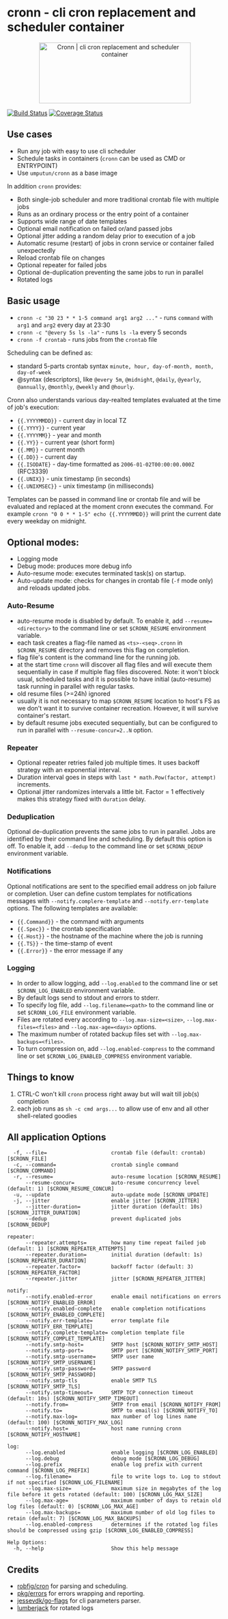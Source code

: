 # cronn - cli cron replacement and scheduler container

<div align="center">
  <img class="logo" src="https://raw.githubusercontent.com/umputun/cronn/master/site/logo.png" width="355px" height="142px" alt="Cronn | cli cron replacement and scheduler container"/>
</div>


[![Build Status](https://github.com/umputun/cronn/workflows/build/badge.svg)](https://github.com/umputun/cronn/actions) [![Coverage Status](https://coveralls.io/repos/github/umputun/cronn/badge.svg?branch=master)](https://coveralls.io/github/umputun/cronn?branch=master)


## Use cases

- Run any job with easy to use cli scheduler
- Schedule tasks in containers (`cronn` can be used as CMD or ENTRYPOINT)
- Use `umputun/cronn` as a base image

In addition `cronn` provides:

- Both single-job scheduler and more traditional crontab file with multiple jobs
- Runs as an ordinary process or the entry point of a container
- Supports wide range of date templates 
- Optional email notification on failed or/and passed jobs
- Optional jitter adding a random delay prior to execution of a job
- Automatic resume (restart) of jobs in cronn service or container failed unexpectedly
- Reload crontab file on changes
- Optional repeater for failed jobs
- Optional de-duplication preventing the same jobs to run in parallel
- Rotated logs

## Basic usage
 
- `cronn -c "30 23 * * 1-5 command arg1 arg2 ..."` - runs `command` with `arg1` and `arg2` every day at 23:30
- `cronn -c "@every 5s ls -la"` - runs `ls -la` every 5 seconds
- `cronn -f crontab` - runs jobs from the `crontab` file

Scheduling can be defined as:

- standard 5-parts crontab syntax `minute, hour, day-of-month, month, day-of-week`
- @syntax (descriptors), like `@every 5m`, `@midnight`, `@daily`, `@yearly`, `@annually`, `@monthly`, `@weekly` and `@hourly`.

Cronn also understands various day-realted templates evaluated at the time of job's execution:

- `{{.YYYYMMDD}}` - current day in local TZ
- `{{.YYYY}}` - current year
- `{{.YYYYMM}}` - year and month
- `{{.YY}}` - current year (short form)
- `{{.MM}}` - current month
- `{{.DD}}` - current day
- `{{.ISODATE}` - day-time formatted as `2006-01-02T00:00:00.000Z` (RFC3339)
- `{{.UNIX}}` - unix timestamp (in seconds)
- `{{.UNIXMSEC}}` - unix timestamp (in milliseconds)


Templates can be passed in command line or crontab file and will be evaluated and replaced at the moment 
cronn executes the command. For example `cronn "0 0 * * 1-5" echo {{.YYYYMMDD}}` will print the current date every 
weekday on midnight.
 
## Optional modes:

- Logging mode
- Debug mode: produces more debug info
- Auto-resume mode: executes terminated task(s) on startup.
- Auto-update mode: checks for changes in crontab file (`-f` mode only) and reloads updated jobs.

### Auto-Resume

- auto-resume mode is disabled by default. To enable it, add `--resume=<directory>` to the command line or set `$CRONN_RESUME` environment variable.
- each task creates a flag-file named as `<ts>-<seq>.cronn` in `$CRONN_RESUME` directory and removes this flag on completion.
- flag file's content is the command line for the running job.
- at the start time `cronn` will discover all flag files and will execute them sequentially in case if multiple flag files discovered. 
Note: it won't block usual, scheduled tasks and it is possible to have initial (auto-resume) task running in parallel with regular tasks.
- old resume files (>=24h) ignored 
- usually it is not necessary to map `$CRONN_RESUME` location to host's FS as we don't want it to survive container recreation. 
However, it will survive container's restart.
- by default resume jobs executed sequentially, but can be configured to run in parallel with `--resume-concur=2..N` option.

### Repeater

- Optional repeater retries failed job multiple times. It uses backoff strategy with an exponential interval. 
- Duration interval goes in steps with `last * math.Pow(factor, attempt)` increments. 
- Optional jitter randomizes intervals a little bit. Factor = 1 effectively makes this strategy fixed with `duration` delay.

### Deduplication

Optional de-duplication prevents the same jobs to run in parallel. Jobs are identified by their command line and scheduling. 
By default this option is off. To enable it, add `--dedup` to the command line or set `$CRONN_DEDUP` environment variable.

### Notifications

Optional notifications are sent to the specified email address on job failure or completion. User can define custom templates for notifications messages with `--notify.complere-template`  and `--notify.err-template` options.  The following templates are available:

- `{{.Command}}` - the command with arguments
- `{{.Spec}}` - the crontab specification
- `{{.Host}}` - the hostname of the machine where the job is running
- `{{.TS}}` - the time-stamp of event
- `{{.Error}}` - the error message if any

### Logging

- In order to allow logging, add `--log.enabled` to the command line or set `$CRONN_LOG_ENABLED` environment variable.
- By default logs send to stdout and errors to stderr.
- To specify log file, add `--log.filename=<path>` to the command line or set `$CRONN_LOG_FILE` environment variable.
- Files are rotated every according to `--log.max-size=<size>`, `--log.max-files=<files>` and `--log.max-age=<days>` options.
- The maximum number of rotated backup files set with `--log.max-backups=<files>`.
- To turn compression on, add `--log.enabled-compress` to the command line or set `$CRONN_LOG_ENABLED_COMPRESS` environment variable.

## Things to know

1. CTRL-C won't kill `cronn` process right away but will wait till job(s) completion
2. each job runs as `sh -c cmd args...` to allow use of env and all other shell-related goodies

## All application Options

```
  -f, --file=                     crontab file (default: crontab) [$CRONN_FILE]
  -c, --command=                  crontab single command [$CRONN_COMMAND]
  -r, --resume=                   auto-resume location [$CRONN_RESUME]
      --resume-concur=            auto-resume concurrency level (default: 1) [$CRONN_RESUME_CONCUR]
  -u, --update                    auto-update mode [$CRONN_UPDATE]
  -j, --jitter                    enable jitter [$CRONN_JITTER]
      --jitter-duration=          jitter duration (default: 10s) [$CRONN_JITTER_DURATION]
      --dedup                     prevent duplicated jobs [$CRONN_DEDUP]

repeater:
      --repeater.attempts=        how many time repeat failed job (default: 1) [$CRONN_REPEATER_ATTEMPTS]
      --repeater.duration=        initial duration (default: 1s) [$CRONN_REPEATER_DURATION]
      --repeater.factor=          backoff factor (default: 3) [$CRONN_REPEATER_FACTOR]
      --repeater.jitter           jitter [$CRONN_REPEATER_JITTER]

notify:
      --notify.enabled-error      enable email notifications on errors [$CRONN_NOTIFY_ENABLED_ERROR]
      --notify.enabled-complete   enable completion notifications [$CRONN_NOTIFY_ENABLED_COMPLETE]
      --notify.err-template=      error template file [$CRONN_NOTIFY_ERR_TEMPLATE]
      --notify.complete-template= completion template file [$CRONN_NOTIFY_COMPLET_TEMPLATE]
      --notify.smtp-host=         SMTP host [$CRONN_NOTIFY_SMTP_HOST]
      --notify.smtp-port=         SMTP port [$CRONN_NOTIFY_SMTP_PORT]
      --notify.smtp-username=     SMTP user name [$CRONN_NOTIFY_SMTP_USERNAME]
      --notify.smtp-password=     SMTP password [$CRONN_NOTIFY_SMTP_PASSWORD]
      --notify.smtp-tls           enable SMTP TLS [$CRONN_NOTIFY_SMTP_TLS]
      --notify.smtp-timeout=      SMTP TCP connection timeout (default: 10s) [$CRONN_NOTIFY_SMTP_TIMEOUT]
      --notify.from=              SMTP from email [$CRONN_NOTIFY_FROM]
      --notify.to=                SMTP to email(s) [$CRONN_NOTIFY_TO]
      --notify.max-log=           max number of log lines name (default: 100) [$CRONN_NOTIFY_MAX_LOG]
      --notify.host=              host name running cronn [$CRONN_NOTIFY_HOSTNAME]

log:
      --log.enabled               enable logging [$CRONN_LOG_ENABLED]
      --log.debug                 debug mode [$CRONN_LOG_DEBUG]
      --log.prefix                enable log prefix with current command [$CRONN_LOG_PREFIX]
      --log.filename=             file to write logs to. Log to stdout if not specified [$CRONN_LOG_FILENAME]
      --log.max-size=             maximum size in megabytes of the log file before it gets rotated (default: 100) [$CRONN_LOG_MAX_SIZE]
      --log.max-age=              maximum number of days to retain old log files (default: 0) [$CRONN_LOG_MAX_AGE]
      --log.max-backups=          maximum number of old log files to retain (default: 7) [$CRONN_LOG_MAX_BACKUPS]
      --log.enabled-compress      determines if the rotated log files should be compressed using gzip [$CRONN_LOG_ENABLED_COMPRESS]

Help Options:
  -h, --help                      Show this help message

```

## Credits

- [robfig/cron](https://github.com/robfig/cron) for parsing and scheduling.
- [pkg/errors](https://github.com/pkg/errors) for errors wrapping and reporting.
- [jessevdk/go-flags](https://github.com/jessevdk/go-flags) for cli parameters parser.
- [lumberjack](https://gopkg.in/natefinch/lumberjack.v2) for rotated logs
